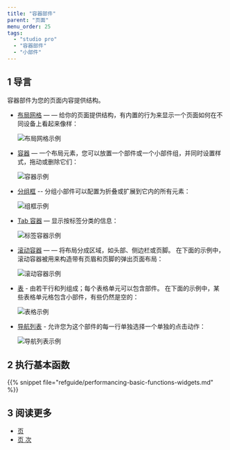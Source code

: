 ```yaml
---
title: "容器部件"
parent: "页面"
menu_order: 25
tags:
  - "studio pro"
  - "容器部件"
  - "小部件"
---
```


## 1 导言

容器部件为您的页面内容提供结构。

* [布局网格](layout-grid) — — 给你的页面提供结构，有内置的行为来显示一个页面如何在不同设备上看起来像样：

    ![布局网格示例](attachments/container-widgets/layout-grid-example.png)

* [容器](container) — 一个布局元素，您可以放置一个部件或一个小部件组，并同时设置样式，拖动或删除它们：

    ![容器示例](attachments/container-widgets/container-example.png)

* [分组框](group-box) -- 分组小部件可以配置为折叠或扩展到它内的所有元素：

    ![组框示例](attachments/container-widgets/group-box-example.png)

* [Tab 容器](tab-container) — 显示按标签分类的信息：

    ![标签容器示例](attachments/container-widgets/tab-container-example.png)

* [滚动容器](scroll-container) — — 将布局分成区域，如头部、侧边栏或页脚。 在下面的示例中，滚动容器被用来构造带有页眉和页脚的弹出页面布局：

    ![滚动容器示例](attachments/container-widgets/scroll-container-example.png)

* [表](table) - 由若干行和列组成；每个表格单元可以包含部件。 在下面的示例中，某些表格单元格包含小部件，有些仍然是空的：

    ![表格示例](attachments/container-widgets/table-example.png)

* [导航列表](navigation-list) - 允许您为这个部件的每一行单独选择一个单独的点击动作：

    ![导航列表示例](attachments/container-widgets/navigation-list-example.png)

## 2 执行基本函数

{{% snippet file="refguide/performancing-basic-functions-widgets.md" %}}

## 3 阅读更多

* [页](page)
* [页 次](页面)